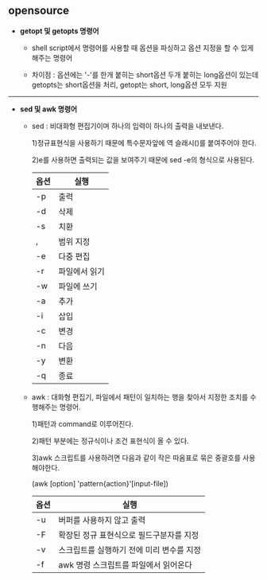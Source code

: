 ## opensource


-  **getopt 및 getopts 명령어**

    - shell script에서 명령어를 사용할 때 옵션을 파싱하고 옵션 지정을 할 수 있게 해주는 명령어

    - 차이점 : 옵션에는 '-'를 한개 붙히는 short옵션 두개 붙히는 long옵션이 있는데 getopts는 short옵션을 처리, getopt는 short, long옵션 모두 지원
****
-  **sed 및 awk 명령어**

    - sed : 비대화형 편집기이며 하나의 입력이 하나의 출력을 내보낸다.
    
        1)정규표현식을 사용하기 때문에 특수문자앞에 역 슬래시(\)를 붙여주어야 한다.
        
        2)e를 사용하면 출력되는 값을 보여주기 때문에 sed -e의 형식으로 사용된다.
        
        |옵션|실행|
        |----|----|
        |-p |출력|
        |-d |삭제|
        |-s|치환|
        |,|범위 지정|
        |-e|다중 편집|
        |-r|파일에서 읽기|
        |-w|파일에 쓰기|
        |-a|추가|
        |-i|삽입|
        |-c|변경|
        |-n|다음|
        |-y|변환|
        |-q|종료
        
        
    - awk : 대화형 편집기, 파일에서 패턴이 일치하는 행을 찾아서 지정한 조치를 수행해주는 명령어.

        1)패턴과 command로 이루어진다.
        
        2)패턴 부분에는 정규식이나 조건 표현식이 올 수 있다.
        
        3)awk 스크립트를 사용하려면 다음과 같이 작은 따옴표로 묶은 중괄호를 사용해야한다.
       
        (awk [option] 'pattern{action}'[input-file])
        
        |옵션|실행|
        |---|---|
        |-u|버퍼를 사용하지 않고 출력|
        |-F|확장된 정규 표현식으로 필드구분자를 지정|
        |-v|스크립트를 실행하기 전에 미리 변수를 지정|
        |-f|awk 명령 스크립트를 파일에서 읽어온다|
        
        
